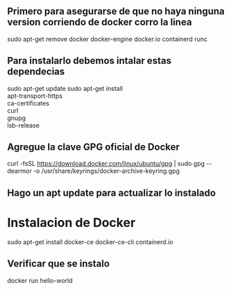## Primero para asegurarse de que no haya ninguna version corriendo de docker corro la linea 
sudo apt-get remove docker docker-engine docker.io containerd runc

## Para instalarlo debemos intalar estas dependecias
 sudo apt-get update
 sudo apt-get install \
     apt-transport-https \
     ca-certificates \
     curl \
     gnupg \
     lsb-release

## Agregue la clave GPG oficial de Docker
curl -fsSL https://download.docker.com/linux/ubuntu/gpg | sudo gpg --dearmor -o /usr/share/keyrings/docker-archive-keyring.gpg

## Hago un apt update para actualizar lo instalado

# Instalacion de Docker
sudo apt-get install docker-ce docker-ce-cli containerd.io

## Verificar que se instalo
docker run hello-world


